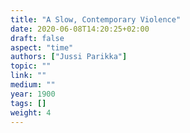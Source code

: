 ```yaml
---
title: "A Slow, Contemporary Violence"
date: 2020-06-08T14:20:25+02:00
draft: false
aspect: "time"
authors: ["Jussi Parikka"]
topic: ""
link: ""
medium: ""
year: 1900
tags: []
weight: 4
---
```

